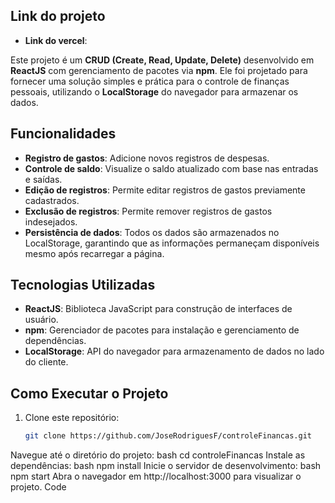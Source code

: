 ## Link do projeto

- **Link do vercel**: 

Este projeto é um **CRUD (Create, Read, Update, Delete)** desenvolvido em **ReactJS** com gerenciamento de pacotes via **npm**. Ele foi projetado para fornecer uma solução simples e prática para o controle de finanças pessoais, utilizando o **LocalStorage** do navegador para armazenar os dados.

## Funcionalidades

- **Registro de gastos**: Adicione novos registros de despesas.
- **Controle de saldo**: Visualize o saldo atualizado com base nas entradas e saídas.
- **Edição de registros**: Permite editar registros de gastos previamente cadastrados.
- **Exclusão de registros**: Permite remover registros de gastos indesejados.
- **Persistência de dados**: Todos os dados são armazenados no LocalStorage, garantindo que as informações permaneçam disponíveis mesmo após recarregar a página.

## Tecnologias Utilizadas

- **ReactJS**: Biblioteca JavaScript para construção de interfaces de usuário.
- **npm**: Gerenciador de pacotes para instalação e gerenciamento de dependências.
- **LocalStorage**: API do navegador para armazenamento de dados no lado do cliente.

## Como Executar o Projeto

1. Clone este repositório:
   ```bash
   git clone https://github.com/JoseRodriguesF/controleFinancas.git
Navegue até o diretório do projeto:
bash
cd controleFinancas
Instale as dependências:
bash
npm install
Inicie o servidor de desenvolvimento:
bash
npm start
Abra o navegador em http://localhost:3000 para visualizar o projeto.
Code

